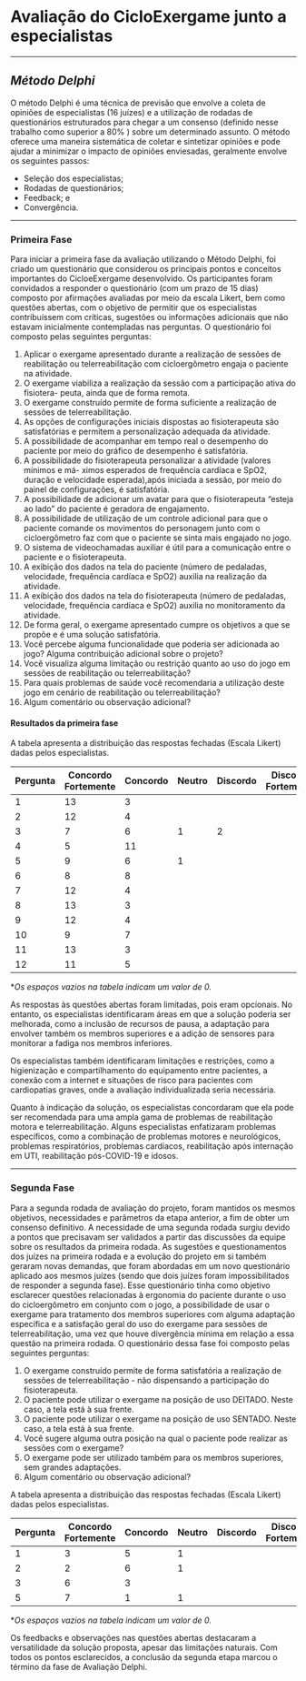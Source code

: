 # Avaliação do CicloExergame junto a especialistas
---

## _Método Delphi_

O método Delphi é uma técnica de previsão que envolve a coleta de opiniões de especialistas (16 juízes) e a utilização de rodadas de questionários estruturados para chegar a um consenso (definido nesse trabalho como superior a 80% ) sobre um determinado assunto. O método oferece uma maneira sistemática de coletar e sintetizar opiniões e pode ajudar a minimizar o impacto de opiniões enviesadas, geralmente envolve os seguintes passos:

- Seleção dos especialistas;
- Rodadas de questionários;
- Feedback; e
- Convergência.

---

### Primeira Fase

Para iniciar a primeira fase da avaliação utilizando o Método Delphi, foi criado um questionário que considerou os principais pontos e conceitos importantes do CicloeExergame desenvolvido. Os participantes foram convidados a responder o questionário (com um prazo de 15 dias) composto por afirmações avaliadas por meio da escala Likert, bem como questões abertas, com o objetivo de permitir que os especialistas contribuíssem com críticas, sugestões ou informações adicionais que não estavam inicialmente contempladas nas perguntas. O questionário foi composto pelas seguintes perguntas:

1. Aplicar o exergame apresentado durante a realização de sessões de reabilitação ou
telerreabilitação com cicloergômetro engaja o paciente na atividade.
2. O exergame viabiliza a realização da sessão com a participação ativa do fisiotera-
peuta, ainda que de forma remota.
3. O exergame construído permite de forma suficiente a realização de sessões de
telerreabilitação.
4. As opções de configurações iniciais dispostas ao fisioterapeuta são satisfatórias e
permitem a personalização adequada da atividade.
5. A possibilidade de acompanhar em tempo real o desempenho do paciente por meio
do gráfico de desempenho é satisfatória.
6. A possibilidade do fisioterapeuta personalizar a atividade (valores mínimos e má-
ximos esperados de frequência cardíaca e SpO2, duração e velocidade esperada),após iniciada a sessão, por meio do painel de configurações, é satisfatória.
7. A possibilidade de adicionar um avatar para que o fisioterapeuta “esteja ao lado” do
paciente é geradora de engajamento.
8. A possibilidade de utilização de um controle adicional para que o paciente comande
os movimentos do personagem junto com o cicloergômetro faz com que o paciente
se sinta mais engajado no jogo.
9. O sistema de videochamadas auxiliar é útil para a comunicação entre o paciente e
o fisioterapeuta.
10. A exibição dos dados na tela do paciente (número de pedaladas, velocidade,
frequência cardíaca e SpO2) auxilia na realização da atividade.
11. A exibição dos dados na tela do fisioterapeuta (número de pedaladas, velocidade,
frequência cardíaca e SpO2) auxilia no monitoramento da atividade.
12. De forma geral, o exergame apresentado cumpre os objetivos a que se propõe e é
uma solução satisfatória.
13. Você percebe alguma funcionalidade que poderia ser adicionada ao jogo? Alguma
contribuição adicional sobre o projeto?
14. Você visualiza alguma limitação ou restrição quanto ao uso do jogo em sessões de
reabilitação ou telerreabilitação?
15. Para quais problemas de saúde você recomendaria a utilização deste jogo em
cenário de reabilitação ou telerreabilitação?
16. Algum comentário ou observação adicional?

#### Resultados da primeira fase

A tabela apresenta a distribuição das respostas fechadas (Escala Likert) dadas pelos especialistas.

| Pergunta | Concordo Fortemente | Concordo | Neutro | Discordo| Discordo Fortemente |
| ------ | ------ | ------ | ------ | ------ | ------ |
| 1 | 13 | 3 |
|2|12|4|
|3|7|6|1|2|
|4|5|11|
|5|9|6|1|
|6|8|8|
|7|12|4|
|8|13|3|
|9|12|4|
|10|9|7|
|11|13|3|
|12|11|5|

**Os espaços vazios na tabela indicam um valor de 0.*

As respostas às questões abertas foram limitadas, pois eram opcionais. No entanto, os especialistas identificaram áreas em que a solução poderia ser melhorada, como a inclusão de recursos de pausa, a adaptação para envolver também os membros superiores e a adição de sensores para monitorar a fadiga nos membros inferiores.

Os especialistas também identificaram limitações e restrições, como a higienização e compartilhamento do equipamento entre pacientes, a conexão com a internet e situações de risco para pacientes com cardiopatias graves, onde a avaliação individualizada seria necessária.

Quanto à indicação da solução, os especialistas concordaram que ela pode ser recomendada para uma ampla gama de problemas de reabilitação motora e telerreabilitação. Alguns especialistas enfatizaram problemas específicos, como a combinação de problemas motores e neurológicos, problemas respiratórios, problemas cardíacos, reabilitação após internação em UTI, reabilitação pós-COVID-19 e idosos.

---

### Segunda Fase

Para a segunda rodada de avaliação do projeto, foram mantidos os mesmos objetivos, necessidades e parâmetros da etapa anterior, a fim de obter um consenso definitivo. A necessidade de uma segunda rodada surgiu devido a pontos que precisavam ser validados a partir das discussões da equipe sobre os resultados da primeira rodada. As sugestões e questionamentos dos juízes na primeira rodada e a evolução do projeto em si também geraram novas demandas, que foram abordadas em um novo questionário aplicado aos mesmos juízes (sendo que dois juízes foram impossibilitados de responder a segunda fase). Esse questionário tinha como objetivo esclarecer questões relacionadas à ergonomia do paciente durante o uso do cicloergômetro em conjunto com o jogo, a possibilidade de usar o exergame para tratamento dos membros superiores com alguma adaptação específica e a satisfação geral do uso do exergame para sessões de telerreabilitação, uma vez que houve divergência mínima em relação a essa questão na primeira rodada. O questionário dessa fase foi composto pelas seguintes perguntas:

1. O exergame construído permite de forma satisfatória a realização de sessões de
telerreabilitação - não dispensando a participação do fisioterapeuta.
2. O paciente pode utilizar o exergame na posição de uso DEITADO. Neste caso, a
tela está à sua frente.
3. O paciente pode utilizar o exergame na posição de uso SENTADO. Neste caso, a
tela está à sua frente.
4. Você sugere alguma outra posição na qual o paciente pode realizar as sessões com
o exergame?
5. O exergame pode ser utilizado também para os membros superiores, sem grandes
adaptações.
6. Algum comentário ou observação adicional?

A tabela apresenta a distribuição das respostas fechadas (Escala Likert) dadas pelos especialistas.

| Pergunta | Concordo Fortemente | Concordo | Neutro | Discordo| Discordo Fortemente |
| ------ | ------ | ------ | ------ | ------ | ------ |
|1|3|5|1|
|2|2|6|1|
|3|6|3||
|5|7|1|1|

**Os espaços vazios na tabela indicam um valor de 0.*

Os feedbacks e observações nas questões abertas destacaram a versatilidade da solução proposta, apesar das limitações naturais. Com todos os pontos esclarecidos, a conclusão da segunda etapa marcou o término da fase de Avaliação Delphi.
